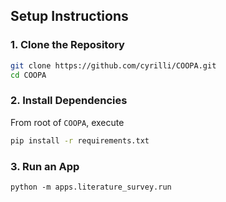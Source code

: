 ## Setup Instructions

### 1. Clone the Repository
```bash
git clone https://github.com/cyrilli/COOPA.git
cd COOPA
```

### 2. Install Dependencies
From root of `COOPA`, execute
```bash
pip install -r requirements.txt
```

### 3. Run an App
```
python -m apps.literature_survey.run
```
